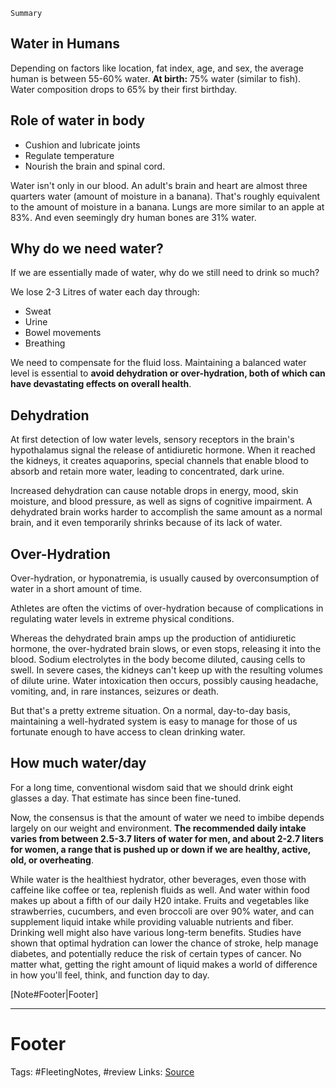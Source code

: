 `Summary`

## Water in Humans
 Depending on factors like location, fat index, age, and sex, the average human is between 55-60% water. 
**At birth:** 75% water (similar to fish). Water composition drops to 65% by their first birthday. 

## Role of water in body
- Cushion and lubricate joints
- Regulate temperature
- Nourish the brain and spinal cord. 

Water isn't only in our blood. An adult's brain and heart are almost three quarters water (amount of moisture in a banana). That's roughly equivalent to the amount of moisture in a banana. Lungs are more similar to an apple at 83%. And even seemingly dry human bones are 31% water. 

## Why do we need water?
If we are essentially made of water, why do we still need to drink so much? 

We lose 2-3 Litres of water each day through:
- Sweat
- Urine
- Bowel movements
- Breathing

We need to compensate for the fluid loss. Maintaining a balanced water level is essential to **avoid dehydration or over-hydration, both of which can have devastating effects on overall health**. 

## Dehydration
At first detection of low water levels, sensory receptors in the brain's hypothalamus signal the release of antidiuretic hormone. When it reached the kidneys, it creates aquaporins, special channels that enable blood to absorb and retain more water, leading to concentrated, dark urine. 

Increased dehydration can cause notable drops in energy, mood, skin moisture, and blood pressure, as well as signs of cognitive impairment. A dehydrated brain works harder to accomplish the same amount as a normal brain, and it even temporarily shrinks because of its lack of water. 

## Over-Hydration
Over-hydration, or hyponatremia, is usually caused by overconsumption of water in a short amount of time. 

Athletes are often the victims of over-hydration because of complications in regulating water levels in extreme physical conditions.  

Whereas the dehydrated brain amps up the production of antidiuretic hormone, the over-hydrated brain slows, or even stops, releasing it into the blood. Sodium electrolytes in the body become diluted, causing cells to swell. In severe cases, the kidneys can't keep up with the resulting volumes of dilute urine. Water intoxication then occurs, possibly causing headache, vomiting, and, in rare instances, seizures or death. 

But that's a pretty extreme situation. On a normal, day-to-day basis, maintaining a well-hydrated system is easy to manage for those of us fortunate enough to have access to clean drinking water. 

## How much water/day
For a long time, conventional wisdom said that we should drink eight glasses a day. That estimate has since been fine-tuned. 

Now, the consensus is that the amount of water we need to imbibe depends largely on our weight and environment. **The recommended daily intake varies from between 2.5-3.7 liters of water for men, and about 2-2.7 liters for women, a range that is pushed up or down if we are healthy, active, old, or overheating**. 

While water is the healthiest hydrator, other beverages, even those with caffeine like coffee or tea, replenish fluids as well. And water within food makes up about a fifth of our daily H20 intake. Fruits and vegetables like strawberries, cucumbers, and even broccoli are over 90% water, and can supplement liquid intake while providing valuable nutrients and fiber. Drinking well might also have various long-term benefits. Studies have shown that optimal hydration can lower the chance of stroke, help manage diabetes, and potentially reduce the risk of certain types of cancer. No matter what, getting the right amount of liquid makes a world of difference in how you'll feel, think, and function day to day.


[Note#Footer|Footer]

---
# Footer
Tags: #FleetingNotes, #review
Links: 
[Source]()



<!--stackedit_data:
eyJoaXN0b3J5IjpbMTg1MTcxNDExMSwtMTI0NDg5Njg3NCwtMT
I1OTYyNzAzMl19
-->